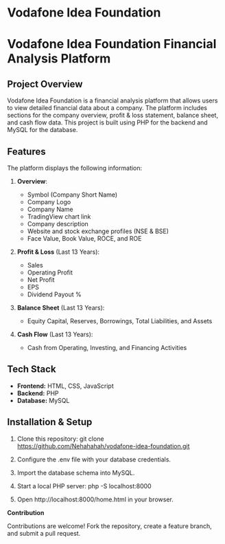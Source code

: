 # Vodafone Idea Foundation
# Vodafone Idea Foundation Financial Analysis Platform

## Project Overview

Vodafone Idea Foundation is a financial analysis platform that allows users to view detailed financial data about a company. The platform includes sections for the company overview, profit & loss statement, balance sheet, and cash flow data. This project is built using PHP for the backend and MySQL for the database.

## Features

The platform displays the following information:
1. **Overview**:
   - Symbol (Company Short Name)
   - Company Logo
   - Company Name
   - TradingView chart link
   - Company description
   - Website and stock exchange profiles (NSE & BSE)
   - Face Value, Book Value, ROCE, and ROE

2. **Profit & Loss** (Last 13 Years):
   - Sales
   - Operating Profit
   - Net Profit
   - EPS
   - Dividend Payout %

3. **Balance Sheet** (Last 13 Years):
   - Equity Capital, Reserves, Borrowings, Total Liabilities, and Assets

4. **Cash Flow** (Last 13 Years):
   - Cash from Operating, Investing, and Financing Activities

## Tech Stack
- **Frontend:** HTML, CSS, JavaScript
- **Backend:** PHP
- **Database:** MySQL

## Installation & Setup
1. Clone this repository:
   git clone https://github.com/Nehahahah/vodafone-idea-foundation.git
   
2. Configure the .env file with your database credentials.
   
3. Import the database schema into MySQL.

4. Start a local PHP server:
   php -S localhost:8000

5. Open http://localhost:8000/home.html in your browser.

**Contribution**

Contributions are welcome! Fork the repository, create a feature branch, and submit a pull request.
